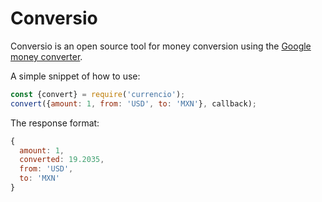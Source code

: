 # Conversio

Conversio is an open source tool for money conversion using the [Google money converter](https://www.google.com/finance/converter).

A simple snippet of how to use:
```js
const {convert} = require('currencio');
convert({amount: 1, from: 'USD', to: 'MXN'}, callback);
```

The response format:
```js
{
  amount: 1,
  converted: 19.2035,
  from: 'USD',
  to: 'MXN'
}
```
